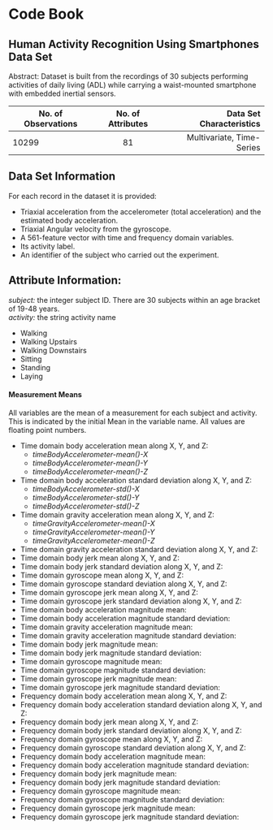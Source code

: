 # Code Book
## Human Activity Recognition Using Smartphones Data Set 

Abstract: Dataset is built from the recordings of 30 subjects performing activities of daily living (ADL) while carrying a waist-mounted smartphone with embedded inertial sensors.

| No. of Observations| No. of Attributes | Data Set Characteristics |
| ------------- |:-------------:| -----:|
| 10299    | 81 | Multivariate, Time-Series |

## Data Set Information
For each record in the dataset it is provided: 
- Triaxial acceleration from the accelerometer (total acceleration) and the estimated body acceleration. 
- Triaxial Angular velocity from the gyroscope. 
- A 561-feature vector with time and frequency domain variables. 
- Its activity label. 
- An identifier of the subject who carried out the experiment.

## Attribute Information:
*subject:* the integer subject ID. There are 30 subjects within an age bracket of 19-48 years.   
*activity:* the string activity name
- Walking
- Walking Upstairs
- Walking Downstairs
- Sitting
- Standing
- Laying  

#### Measurement Means
All variables are the mean of a measurement for each subject and activity. This is indicated by the initial Mean in the variable name. All values are floating point numbers.

   - Time domain body acceleration mean along X, Y, and Z:   
     * *timeBodyAccelerometer-mean()-X*   
     * *timeBodyAccelerometer-mean()-Y*   
     * *timeBodyAccelerometer-mean()-Z*
   - Time domain body acceleration standard deviation along X, Y, and Z:
     * *timeBodyAccelerometer-std()-X*
     * *timeBodyAccelerometer-std()-Y*
     * *timeBodyAccelerometer-std()-Z*
   - Time domain gravity acceleration mean along X, Y, and Z:
     * *timeGravityAccelerometer-mean()-X*
     * *timeGravityAccelerometer-mean()-Y*
     * *timeGravityAccelerometer-mean()-Z*
   - Time domain gravity acceleration standard deviation along X, Y, and Z:
   - Time domain body jerk mean along X, Y, and Z:
   - Time domain body jerk standard deviation along X, Y, and Z:
   - Time domain gyroscope mean along X, Y, and Z:
   - Time domain gyroscope standard deviation along X, Y, and Z:
   - Time domain gyroscope jerk mean along X, Y, and Z:
   - Time domain gyroscope jerk standard deviation along X, Y, and Z:
   - Time domain body acceleration magnitude mean:
   - Time domain body acceleration magnitude standard deviation:
   - Time domain gravity acceleration magnitude mean:
   - Time domain gravity acceleration magnitude standard deviation:
   - Time domain body jerk magnitude mean:
   - Time domain body jerk magnitude standard deviation:
   - Time domain gyroscope magnitude mean:
   - Time domain gyroscope magnitude standard deviation:
   - Time domain gyroscope jerk magnitude mean:
   - Time domain gyroscope jerk magnitude standard deviation:
   - Frequency domain body acceleration mean along X, Y, and Z:
   - Frequency domain body acceleration standard deviation along X, Y, and Z:
   - Frequency domain body jerk mean along X, Y, and Z:
   - Frequency domain body jerk standard deviation along X, Y, and Z:
   - Frequency domain gyroscope mean along X, Y, and Z:
   - Frequency domain gyroscope standard deviation along X, Y, and Z:
   - Frequency domain body acceleration magnitude mean:
   - Frequency domain body acceleration magnitude standard deviation:
   - Frequency domain body jerk magnitude mean:
   - Frequency domain body jerk magnitude standard deviation:
   - Frequency domain gyroscope magnitude mean:
   - Frequency domain gyroscope magnitude standard deviation:
   - Frequency domain gyroscope jerk magnitude mean:
   - Frequency domain gyroscope jerk magnitude standard deviation:



